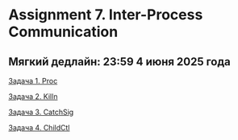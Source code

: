 # Assignment 7. Inter-Process Communication

## Мягкий дедлайн: 23:59 4 июня 2025 года

[Задача 1. Proc](./01_proc/README.md)

[Задача 2. Killn](./02_killn/README.md)

[Задача 3. CatchSig](./03_catchsig/README.md)

[Задача 4. ChildCtl](./04_childctl/README.md)